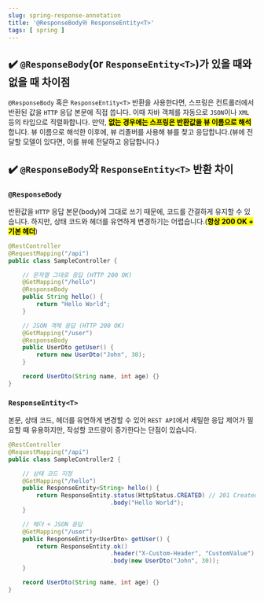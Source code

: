 ```yaml
---
slug: spring-response-annotation
title: '@ResponseBody와 ResponseEntity<T>'
tags: [ spring ]
---
```


## ✔️ `@ResponseBody`(or `ResponseEntity<T>`)가 있을 때와 없을 때 차이점
`@ResponseBody` 혹은 `ResponseEntity<T>` 반환을 사용한다면, 스프링은 컨트롤러에서 반환된 값을 `HTTP` 응답 본문에 직접 씁니다. 이때 자바 객체를 자동으로 `JSON`이나 `XML` 등의 타입으로 직렬화합니다. 만약, <mark>**없는 경우에는 스프링은 반환값을 뷰 이름으로 해석**</mark>합니다. 뷰 이름으로 해석한 이후에, 뷰 리졸버를 사용해 뷰를 찾고 응답합니다.(뷰에 전달할 모델이 있다면, 이를 뷰에 전달하고 응답합니다.)

## ✔️ `@ResponseBody`와 `ResponseEntity<T>` 반환 차이
### `@ResponseBody`
반환값을 `HTTP` 응답 본문(body)에 그대로 쓰기 때문에, 코드를 간결하게 유지할 수 있습니다. 하지만, 상태 코드와 헤더를 유연하게 변경하기는 어렵습니다.(<mark>**항상 200 OK + 기본 헤더**</mark>)
```java
@RestController
@RequestMapping("/api")
public class SampleController {

    // 문자열 그대로 응답 (HTTP 200 OK)
    @GetMapping("/hello")
    @ResponseBody
    public String hello() {
        return "Hello World";
    }

    // JSON 객체 응답 (HTTP 200 OK)
    @GetMapping("/user")
    @ResponseBody
    public UserDto getUser() {
        return new UserDto("John", 30);
    }

    record UserDto(String name, int age) {}
}
```

### `ResponseEntity<T>`
본문, 상태 코드, 헤더를 유연하게 변경할 수 있어 `REST API`에서 세밀한 응답 제어가 필요할 때 유용하지만, 작성할 코드량이 증가한다는 단점이 있습니다.
```java
@RestController
@RequestMapping("/api")
public class SampleController2 {

    // 상태 코드 지정
    @GetMapping("/hello")
    public ResponseEntity<String> hello() {
        return ResponseEntity.status(HttpStatus.CREATED) // 201 Created
                             .body("Hello World");
    }

    // 헤더 + JSON 응답
    @GetMapping("/user")
    public ResponseEntity<UserDto> getUser() {
        return ResponseEntity.ok()
                             .header("X-Custom-Header", "CustomValue")
                             .body(new UserDto("John", 30));
    }

    record UserDto(String name, int age) {}
}
```